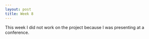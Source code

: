 ```yaml
---
layout: post
title: Week 8
---
```


This week I did not work on the project because I was presenting at a conference.
